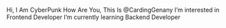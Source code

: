  Hi, I Am CyberPunk
 How Are You, This Is @CardingGenany
 I’m interested in Frontend Developer
 I’m currently learning Backend Developer 
 
